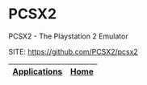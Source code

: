 # PCSX2

   PCSX2 - The Playstation 2 Emulator

 SITE: https://github.com/PCSX2/pcsx2

 | [Applications](https://portable-linux-apps.github.io/apps.html) | [Home](https://portable-linux-apps.github.io)
 | --- | --- |
